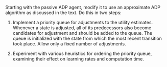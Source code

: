 

Starting with the passive ADP agent,
modify it to use an approximate ADP algorithm as discussed in the text.
Do this in two steps:<br>

1.  Implement a priority queue for adjustments to the utility estimates.
    Whenever a state is adjusted, all of its predecessors also become
    candidates for adjustment and should be added to the queue. The
    queue is initialized with the state from which the most recent
    transition took place. Allow only a fixed number of adjustments.<br>

2.  Experiment with various heuristics for ordering the priority queue,
    examining their effect on learning rates and computation time.
